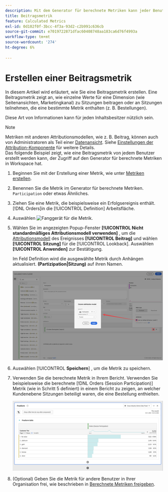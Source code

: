 ```yaml
---
description: Mit dem Generator für berechnete Metriken kann jeder Benutzer eine Beitragsmetrik erstellen.
title: Beitragsmetrik
feature: Calculated Metrics
exl-id: 0d102f0f-3bcc-4f3a-93d2-c2b991c636cb
source-git-commit: e7019722871dfac60408748aa183ca6d76f4993a
workflow-type: tm+mt
source-wordcount: '274'
ht-degree: 6%

---
```


# Erstellen einer Beitragsmetrik

In diesem Artikel wird erläutert, wie Sie eine Beitragsmetrik erstellen. Eine Beitragsmetrik zeigt an, wie einzelne Werte für eine Dimension (wie Seitenansichten, Marketingkanal) zu Sitzungen beitragen oder an Sitzungen teilnehmen, die eine bestimmte Metrik enthalten (z. B. Bestellungen).

Diese Art von Informationen kann für jeden Inhaltsbesitzer nützlich sein.

>[!NOTE]
>
>Metriken mit anderen Attributionsmodellen, wie z. B. Beitrag, können auch von Administratoren als Teil einer [Datenansicht](https://experienceleague.adobe.com/docs/analytics-platform/using/cja-dataviews/data-views.html?lang=de). Siehe [Einstellungen der Attribution-Komponente](../../../data-views/component-settings/attribution.md) für weitere Details.<br/>Das folgende Beispiel zeigt, wie eine Beitragsmetrik von jedem Benutzer erstellt werden kann, der Zugriff auf den Generator für berechnete Metriken in Workspace hat.


1. Beginnen Sie mit der Erstellung einer Metrik, wie unter [Metriken erstellen](/help/components/calc-metrics/cm-workflow/cm-build-metrics.md).
1. Benennen Sie die Metrik im Generator für berechnete Metriken. `Participation` oder etwas Ähnliches.
1. Ziehen Sie eine Metrik, die beispielsweise ein Erfolgsereignis enthält. [!DNL Orders]in die [!UICONTROL Definition] Arbeitsfläche.
1. Auswählen ![Fanggerät](https://spectrum.adobe.com/static/icons/workflow_18/Smock_Settings_18_N.svg) für die Metrik.
1. Wählen Sie im angezeigten Popup-Fenster **[!UICONTROL Nicht standardmäßiges Attributionsmodell verwenden]** , um die [Attributionsmodell](/help/components/calc-metrics/cm-workflow/m-metric-type-alloc.md) des Ereignisses **[!UICONTROL Beitrag]** und wählen **[!UICONTROL Sitzung]** für die [!UICONTROL Lookback]. Auswählen **[!UICONTROL Anwenden]** zur Bestätigung.

   Im Feld Definition wird die ausgewählte Metrik durch Anhängen aktualisiert.  **(Partizipation|Sitzung)** auf ihren Namen.

   ![](assets/participation-setup.png)



1. Auswählen [!UICONTROL **Speichern**] , um die Metrik zu speichern.
1. Verwenden Sie die berechnete Metrik in Ihrem Bericht. Verwenden Sie beispielsweise die berechnete [!DNL Orders (Session Participation)] Metrik (wie in Schritt 5 definiert) in einem Bericht zu zeigen, an welcher Kundenebene Sitzungen beteiligt waren, die eine Bestellung enthielten.

   ![](assets/participation-pages-customer-tier.png)

1. (Optional) Geben Sie die Metrik für andere Benutzer in Ihrer Organisation frei, wie beschrieben in [Berechnete Metriken freigeben](/help/components/calc-metrics/cm-workflow/cm-sharing.md).
